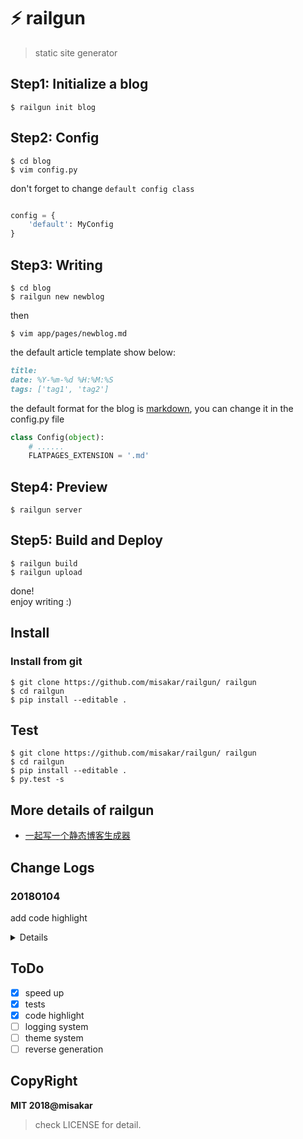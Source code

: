 # ⚡️ railgun

> static site generator

## Step1: Initialize a blog

```shell
$ railgun init blog
```

## Step2: Config

```shell
$ cd blog
$ vim config.py
```

don't forget to change ``default config class``
```python

config = {
    'default': MyConfig
}
```

## Step3: Writing

```shell
$ cd blog
$ railgun new newblog
```

then

```shell
$ vim app/pages/newblog.md
```

the default article template show below:

```markdown
title:
date: %Y-%m-%d %H:%M:%S
tags: ['tag1', 'tag2']
```

the default format for the blog is [markdown](https://guides.github.com/features/mastering-markdown/), you can change it in the config.py file

```python
class Config(object):
    # ......
    FLATPAGES_EXTENSION = '.md'
```

## Step4: Preview
```shell
$ railgun server
```

## Step5: Build and Deploy

```shell
$ railgun build
$ railgun upload
```

done! <br/>
enjoy writing :)

## Install

### Install from git

```shell
$ git clone https://github.com/misakar/railgun/ railgun
$ cd railgun
$ pip install --editable .
```

## Test

```shell
$ git clone https://github.com/misakar/railgun/ railgun
$ cd railgun
$ pip install --editable .
$ py.test -s
```

## More details of railgun

+ [一起写一个静态博客生成器]()

## Change Logs

### 20180104

add code highlight

<details>

### 20171231

back

### 20170910

add blog :)

### 20170907

add tests!

### 20170901

speed up! generate 200 files in just 5s :)

### 20170831

fix bug :(

### 20170830

continuse

</details>

## ToDo

+ [x] speed up
+ [x] tests
+ [x] code highlight
+ [ ] logging system
+ [ ] theme system
+ [ ] reverse generation

## CopyRight

**MIT 2018@misakar** <br/>

> check LICENSE for detail.
